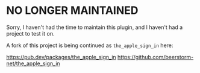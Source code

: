 # NO LONGER MAINTAINED

Sorry, I haven't had the time to maintain this plugin, and I haven't had a project to test it on.

A fork of this project is being continued as `the_apple_sign_in` here:

https://pub.dev/packages/the_apple_sign_in
https://github.com/beerstorm-net/the_apple_sign_in
